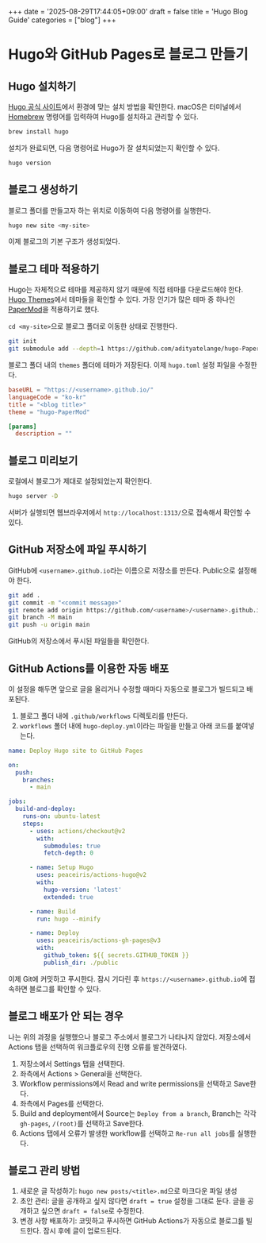 +++
date = '2025-08-29T17:44:05+09:00'
draft = false
title = 'Hugo Blog Guide'
categories = ["blog"]
+++

# Hugo와 GitHub Pages로 블로그 만들기

## Hugo 설치하기

[Hugo 공식 사이트](https://gohugo.io/installation/)에서 환경에 맞는 설치 방법을 확인한다. macOS은 터미널에서 [Homebrew](https://brew.sh/) 명령어를 입력하여 Hugo를 설치하고 관리할 수 있다.

```bash
brew install hugo
```

설치가 완료되면, 다음 명령어로 Hugo가 잘 설치되었는지 확인할 수 있다.

```bash
hugo version
```

## 블로그 생성하기

블로그 폴더를 만들고자 하는 위치로 이동하여 다음 명령어를 실행한다.

```bash
hugo new site <my-site>
```

이제 블로그의 기본 구조가 생성되었다.

## 블로그 테마 적용하기

Hugo는 자체적으로 테마를 제공하지 않기 때문에 직접 테마를 다운로드해야 한다. [Hugo Themes](https://themes.gohugo.io/)에서 테마들을 확인할 수 있다. 가장 인기가 많은 테마 중 하나인 [PaperMod](https://github.com/adityatelange/hugo-PaperMod)을 적용하기로 했다.

`cd <my-site>`으로 블로그 폴더로 이동한 상태로 진행한다.

```bash
git init
git submodule add --depth=1 https://github.com/adityatelange/hugo-PaperMod.git themes/PaperMod
```

블로그 폴더 내의 `themes` 폴더에 테마가 저장된다. 이제 `hugo.toml` 설정 파일을 수정한다.

```TOML
baseURL = "https://<username>.github.io/"
languageCode = "ko-kr"
title = "<blog title>"
theme = "hugo-PaperMod"

[params]
  description = ""
```

## 블로그 미리보기

로컬에서 블로그가 제대로 설정되었는지 확인한다.

```bash
hugo server -D
```

서버가 실행되면 웹브라우저에서 `http://localhost:1313/`으로 접속해서 확인할 수 있다.

## GitHub 저장소에 파일 푸시하기

GitHub에 `<username>.github.io`라는 이름으로 저장소를 만든다. Public으로 설정해야 한다.

```bash
git add .
git commit -m "<commit message>"
git remote add origin https://github.com/<username>/<username>.github.io.git
git branch -M main
git push -u origin main
```

GitHub의 저장소에서 푸시된 파일들을 확인한다.

## GitHub Actions를 이용한 자동 배포

이 설정을 해두면 앞으로 글을 올리거나 수정할 때마다 자동으로 블로그가 빌드되고 배포된다.

1. 블로그 폴더 내에 `.github/workflows` 디렉토리를 만든다.
2. `workflows` 폴더 내에 `hugo-deploy.yml`이라는 파일을 만들고 아래 코드를 붙여넣는다.

```YAML
name: Deploy Hugo site to GitHub Pages

on:
  push:
    branches:
      - main

jobs:
  build-and-deploy:
    runs-on: ubuntu-latest
    steps:
      - uses: actions/checkout@v2
        with:
          submodules: true
          fetch-depth: 0

      - name: Setup Hugo
        uses: peaceiris/actions-hugo@v2
        with:
          hugo-version: 'latest'
          extended: true

      - name: Build
        run: hugo --minify

      - name: Deploy
        uses: peaceiris/actions-gh-pages@v3
        with:
          github_token: ${{ secrets.GITHUB_TOKEN }}
          publish_dir: ./public
```

이제 Git에 커밋하고 푸시한다. 잠시 기다린 후 `https://<username>.github.io`에 접속하면 블로그를 확인할 수 있다.

## 블로그 배포가 안 되는 경우

나는 위의 과정을 실행했으나 블로그 주소에서 블로그가 나타나지 않았다. 저장소에서 Actions 탭을 선택하여 워크플로우의 진행 오류를 발견하였다.

1. 저장소에서 Settings 탭을 선택한다.
2. 좌측에서 Actions > General을 선택한다.
3. Workflow permissions에서 Read and write permissions을 선택하고 Save한다.
4. 좌측에서 Pages를 선택한다.
5. Build and deployment에서 Source는 `Deploy from a branch`, Branch는 각각 `gh-pages`, `/(root)`를 선택하고 Save한다.
6. Actions 탭에서 오류가 발생한 workflow를 선택하고 `Re-run all jobs`를 실행한다.

## 블로그 관리 방법

1. 새로운 글 작성하기: `hugo new posts/<title>.md`으로 마크다운 파일 생성
2. 초안 관리: 글을 공개하고 싶지 않다면 `draft = true` 설정을 그대로 둔다. 글을 공개하고 싶으면 `draft = false`로 수정한다.
3. 변경 사항 배포하기: 코밋하고 푸시하면 GitHub Actions가 자동으로 블로그를 빌드한다. 잠시 후에 글이 업로드된다.
